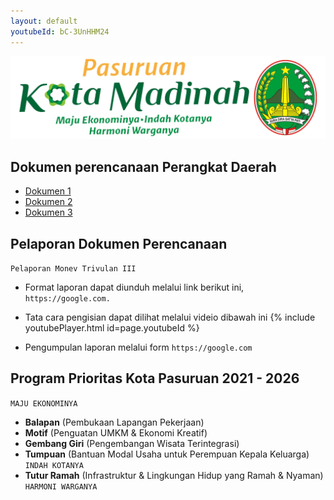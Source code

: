 ```yaml
---
layout: default
youtubeId: bC-3UnHHM24
---
```


![Banner](assets/biscuit.png)

## Dokumen perencanaan Perangkat Daerah
* [Dokumen 1](https://form.gle)
* [Dokumen 2](https://form.gle)
* [Dokumen 3](https://form.gle)

## Pelaporan Dokumen Perencanaan
`Pelaporan Monev Trivulan III`
* Format laporan dapat diunduh melalui link berikut ini, `https://google.com.`

* Tata cara pengisian dapat dilihat melalui videio dibawah ini
 {% include youtubePlayer.html id=page.youtubeId %}
 
* Pengumpulan laporan melalui form `https://google.com`

## Program Prioritas Kota Pasuruan 2021 - 2026
`MAJU EKONOMINYA`
  * **Balapan** (Pembukaan Lapangan Pekerjaan)
  * **Motif** (Penguatan UMKM & Ekonomi Kreatif)
  * **Gembang Giri** (Pengembangan Wisata Terintegrasi)
  * **Tumpuan** (Bantuan Modal Usaha untuk Perempuan Kepala Keluarga)
`INDAH KOTANYA`
  * **Tutur Ramah** (Infrastruktur & Lingkungan Hidup yang Ramah & Nyaman)
`HARMONI WARGANYA`
